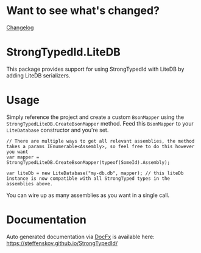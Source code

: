 # Want to see what's changed?

[Changelog](https://github.com/steffenskov/StrongTypedId/blob/main/CHANGELOG.md)

# StrongTypedId.LiteDB

This package provides support for using StrongTypedId with LiteDB by adding LiteDB serializers.

# Usage

Simply reference the project and create a custom `BsonMapper` using the `StrongTypedLiteDB.CreateBsonMapper` method.
Feed this `BsonMapper` to your `LiteDatabase` constructor and you're set.

```
// There are multiple ways to get all relevant assemblies, the method takes a params IEnumerable<Assembly>, so feel free to do this however you want
var mapper = StrongTypedLiteDB.CreateBsonMapper(typeof(SomeId).Assembly);

var liteDb = new LiteDatabase("my-db.db", mapper); // this liteDb instance is now compatible with all StrongTyped types in the assemblies above.
```

You can wire up as many assemblies as you want in a single call.

# Documentation

Auto generated documentation via [DocFx](https://github.com/dotnet/docfx) is available
here: https://steffenskov.github.io/StrongTypedId/